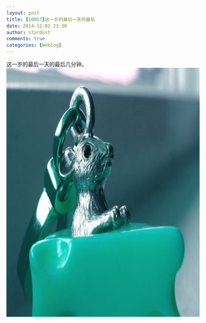 ```yaml
---
layout: post
title: [10957]这一岁的最后一天的最后
date: 2014-12-02 23:30
author: stardust
comments: true
categories: [Weblog]
---
```

这一岁的最后一天的最后几分钟。
<a href="/wp-content/uploads/2014/12/mouse.jpg"><img src="/wp-content/uploads/2014/12/mouse-1024x650.jpg" alt="mouse" width="1024" height="650" class="alignnone size-large wp-image-845" /></a>
